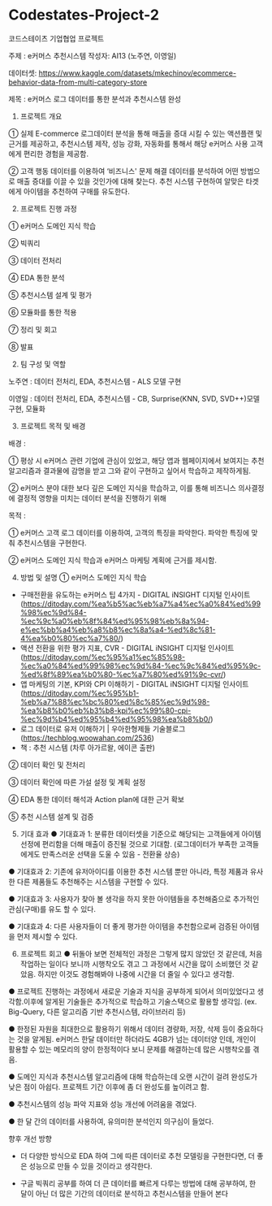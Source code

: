 # Codestates-Project-2
코드스테이츠 기업협업 프로젝트 

주제 : e커머스 추천시스템 
작성자: AI13 (노주연, 이영일)

데이터셋: https://www.kaggle.com/datasets/mkechinov/ecommerce-behavior-data-from-multi-category-store

제목 : e커머스 로그 데이터를 통한 분석과 추천시스템 완성

1. 프로젝트 개요

① 실제 E-commerce 로그데이터 분석을 통해 매출을 증대 시킬 수 있는 액션플랜 및
근거를 제공하고, 추천시스템 제작, 성능 강화, 자동화를 통해서 해당 e커머스 사용
고객에게 편리한 경험을 제공함.

② 고객 행동 데이터를 이용하여 ‘비즈니스' 문제 해결
데이터를 분석하여 어떤 방법으로 매출 증대를 이끌 수 있을 것인가에 대해 찾는다.
추천 시스템 구현하여 알맞은 타겟에게 아이템을 추천하여 구매를 유도한다.

2. 프로젝트 진행 과정

① e커머스 도메인 지식 학습

② 빅쿼리

③ 데이터 전처리

④ EDA 통한 분석

⑤ 추천시스템 설계 및 평가

⑥ 모듈화를 통한 적용

⑦ 정리 및 회고 

⑧ 발표

2. 팀 구성 및 역할

노주연 : 데이터 전처리, EDA, 추천시스템 - ALS 모델 구현

이영일 : 데이터 전처리, EDA, 추천시스템 - CB, Surprise(KNN, SVD, SVD++)모델
구현, 모듈화

3. 프로젝트 목적 및 배경


배경 :

① 평상 시 e커머스 관련 기업에 관심이 있었고, 해당 앱과 웹페이지에서 보여지는
추천 알고리즘과 결과물에 감명을 받고 그와 같이 구현하고 싶어서 학습하고
제작하게됨.

② e커머스 분야 대한 보다 깊은 도메인 지식을 학습하고, 이를 통해 비즈니스
의사결정에 결정적 영향을 미치는 데이터 분석을 진행하기 위해

목적 :

① e커머스 고객 로그 데이터를 이용하여, 고객의 특징을 파악한다. 파악한 특징에 맞춰
추천시스템을 구현한다.

② e커머스 도메인 지식 학습과 e커머스 마케팅 계획에 근거를 제시함.

4. 방법 및 설명
① e커머스 도메인 지식 학습
- 구매전환을 유도하는 e커머스 팁 4가지 - DIGITAL iNSIGHT 디지털 인사이트 (https://ditoday.com/%ea%b5%ac%eb%a7%a4%ec%a0%84%ed%99%98%ec%9d%84-%ec%9c%a0%eb%8f%84%ed%95%98%eb%8a%94-e%ec%bb%a4%eb%a8%b8%ec%8a%a4-%ed%8c%81-4%ea%b0%80%ec%a7%80/)
- 액션 전환을 위한 평가 지표, CVR - DIGITAL iNSIGHT 디지털 인사이트 (https://ditoday.com/%ec%95%a1%ec%85%98-%ec%a0%84%ed%99%98%ec%9d%84-%ec%9c%84%ed%95%9c-%ed%8f%89%ea%b0%80-%ec%a7%80%ed%91%9c-cvr/)
- 앱 마케팅의 기본, KPI와 CPI 이해하기 - DIGITAL iNSIGHT 디지털 인사이트(https://ditoday.com/%ec%95%b1-%eb%a7%88%ec%bc%80%ed%8c%85%ec%9d%98-%ea%b8%b0%eb%b3%b8-kpi%ec%99%80-cpi-%ec%9d%b4%ed%95%b4%ed%95%98%ea%b8%b0/)
- 로그 데이터로 유저 이해하기 | 우아한형제들 기술블로그 (https://techblog.woowahan.com/2536)
- 책 : 추천 시스템 (차루 아가르왈, 에이콘 출판)

② 데이터 확인 및 전처리

③ 데이터 확인에 따른 가설 설정 및 계획 설정

④ EDA 통한 데이터 해석과 Action plan에 대한 근거 확보

⑤ 추천 시스템 설계 및 검증

5. 기대 효과
● 기대효과 1: 분류한 데이터셋을 기준으로 해당되는 고객들에게 아이템 선정에
편리함을 더해 매출이 증진될 것으로 기대함. (로그데이터가 부족한 고객들에게도
만족스러운 선택을 도울 수 있음 - 전환율 상승)

● 기대효과 2: 기존에 유저아이디를 이용한 추천 시스템 뿐만 아니라, 특정 제품과
유사한 다른 제품들도 추천해주는 시스템을 구현할 수 있다.

● 기대효과 3: 사용자가 찾아 볼 생각을 하지 못한 아이템들을 추천해줌으로 추가적인
관심(구매)를 유도 할 수 있다.

● 기대효과 4: 다른 사용자들이 더 좋게 평가한 아이템을 추천함으로써 검증된
아이템을 먼저 제시할 수 있다.

6. 프로젝트 회고
● 뒤돌아 보면 전체적인 과정은 그렇게 많지 않았던 것 같은데, 처음 작업하는 일이다
보니까 시행착오도 겪고 그 과정에서 시간을 많이 소비했던 것 같았음. 하지만
이것도 경험해봐야 나중에 시간을 더 줄일 수 있다고 생각함.

● 프로젝트 진행하는 과정에서 새로운 기술과 지식을 공부하게 되어서 의미있었다고
생각함.이후에 알게된 기술들은 추가적으로 학습하고 기술스택으로 활용할 생각임.
(ex. Big-Query, 다른 알고리즘 기반 추천시스템, 라이브러리 등)

● 한정된 자원을 최대한으로 활용하기 위해서 데이터 경량화, 저장, 삭제 등이
중요하다는 것을 알게됨. e커머스 한달 데이터만 하더라도 4GB가 넘는 데이터양
인데, 개인이 활용할 수 있는 메모리의 양이 한정적이다 보니 문제를 해결하는데
많은 시행착오를 겪음.

● 도메인 지식과 추천시스템 알고리즘에 대해 학습하는데 오랜 시간이 걸려 완성도가
낮은 점이 아쉽다. 프로젝트 기간 이후에 좀 더 완성도를 높이려고 함.

● 추천시스템의 성능 파악 지표와 성능 개선에 어려움을 겪었다.

● 한 달 간의 데이터를 사용하여, 유의미한 분석인지 의구심이 들었다.


향후 개선 방향


- 더 다양한 방식으로 EDA 하여 그에 따른 데이터로 추천 모델링을 구현한다면, 더
좋은 성능으로 만들 수 있을 것이라고 생각한다.


- 구글 빅쿼리 공부를 하여 더 큰 데이터를 빠르게 다루는 방법에 대해 공부하여, 한
달이 아닌 더 많은 기간의 데이터로 분석하고 추천시스템을 만들어 본다

